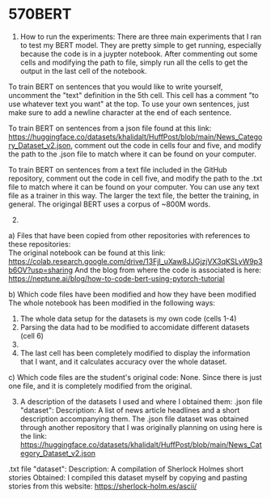 # 570BERT
1) How to run the experiments:
There are three main experiments that I ran to test my BERT model. They are pretty simple to get running, especially because the code is in a juypter notebook. After commenting out some cells and modifying the path to file, simply run all the cells to get the output in the last cell of the notebook. 

To train BERT on sentences that you would like to write yourself, uncomment the "text" definition in the 5th cell. This cell has a comment "to use whatever text you want" at the top. To use your own sentences, just make sure to add a newline character at the end of each sentence. 

To train BERT on sentences from a json file found at this link: https://huggingface.co/datasets/khalidalt/HuffPost/blob/main/News_Category_Dataset_v2.json, comment out the code in cells four and five, and modify the path to the .json file to match where it can be found on your computer. 

To train BERT on sentences from a text file included in the GitHub repository, comment out the code in cell five, and modify the path to the .txt file to match where it can be found on your computer. You can use any text file as a trainer in this way. The larger the text file, the better the training, in general. The origingal BERT uses a corpus of ~800M words. 

2) 
a) Files that have been copied from other repositories with references to these repositories:  
The original notebook can be found at this link: https://colab.research.google.com/drive/13FjI_uXaw8JJGjzjVX3qKSLyW9p3b6OV?usp=sharing
And the blog from where the code is associated is here: https://neptune.ai/blog/how-to-code-bert-using-pytorch-tutorial

b) Which code files have been modified and how they have been modified
The whole notebook has been modified in the following ways: 
1. The whole data setup for the datasets is my own code (cells 1-4)
2. Parsing the data had to be modified to accomidate different datasets (cell 6)
3. 
4. The last cell has been completely modified to display the information that I want, and it calculates accuracy over the whole dataset. 

c) Which code files are the student's original code:
None. Since there is just one file, and it is completely modified from the original.

3) A description of the datasets I used and where I obtained them:
.json file "dataset":
Description: A list of news article headlines and a short description accompanying them.
The .json file dataset was obtained through another repository that I was originally planning on using here is the link: https://huggingface.co/datasets/khalidalt/HuffPost/blob/main/News_Category_Dataset_v2.json

.txt file "dataset":
Description: A compilation of Sherlock Holmes short stories
Obtained: I compiled this dataset myself by copying and pasting stories from this website: https://sherlock-holm.es/ascii/

